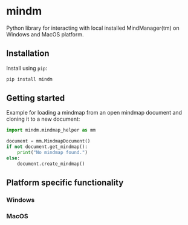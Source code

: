 # mindm

Python library for interacting with local installed MindManager(tm) on Windows and MacOS platform.

## Installation

Install using `pip`:
```bash
pip install mindm
```

## Getting started

Example for loading a mindmap from an open mindmap document and cloning it to a new document:  
```python
import mindm.mindmap_helper as mm

document = mm.MindmapDocument()
if not document.get_mindmap():
    print("No mindmap found.")
else:
    document.create_mindmap()
```

## Platform specific functionality

### Windows

### MacOS